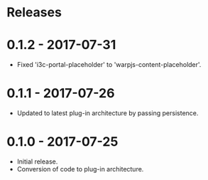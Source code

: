 # Releases

# 0.1.2 - 2017-07-31

- Fixed 'i3c-portal-placeholder' to 'warpjs-content-placeholder'.

# 0.1.1 - 2017-07-26

- Updated to latest plug-in architecture by passing persistence.

# 0.1.0 - 2017-07-25

- Initial release.
- Conversion of code to plug-in architecture.
